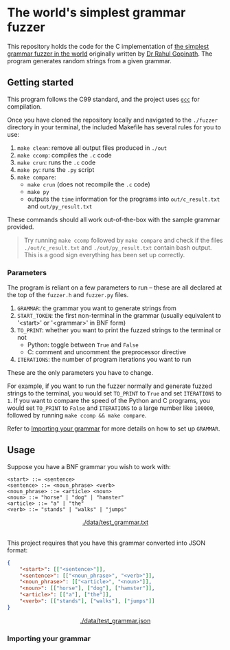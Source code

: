 # The world's simplest grammar fuzzer

This repository holds the code for the C implementation of [the simplest grammar fuzzer in the world](https://rahul.gopinath.org/post/2019/05/28/simplefuzzer-01/) originally written by [Dr Rahul Gopinath](https://www.sydney.edu.au/engineering/about/our-people/academic-staff/rahul-gopinath.html). The program generates random strings from a given grammar.

## Getting started

This program follows the C99 standard, and the project uses [`gcc`](https://gcc.gnu.org) for compilation. 

Once you have cloned the repository locally and navigated to the `./fuzzer` directory in your terminal, the included Makefile has several rules for you to use:

1. `make clean`: remove all output files produced in `./out` 
2. `make ccomp`: compiles the `.c` code
3. `make crun`: runs the `.c` code
4. `make py`: runs the `.py` script
5. `make compare`: 
    - `make crun` (does not recompile the `.c` code)
    - `make py` 
    - outputs the `time` information for the programs into `out/c_result.txt` and `out/py_result.txt`

These commands should all work out-of-the-box with the sample grammar provided. 

> Try running `make ccomp` followed by `make compare` and check if the files `./out/c_result.txt` and `./out/py_result.txt` contain bash output. This is a good sign everything has been set up correctly.

### Parameters

The program is reliant on a few parameters to run – these are all declared at the top of the `fuzzer.h` and `fuzzer.py` files.

1. `GRAMMAR`: the grammar you want to generate strings from 
2. `START_TOKEN`: the first non-terminal in the grammar (usually equivalent to '\<start\>' or '\<grammar\>' in BNF form)
2. `TO_PRINT`: whether you want to print the fuzzed strings to the terminal or not
    - Python: toggle between `True` and `False`
    - C: comment and uncomment the preprocessor directive
3. `ITERATIONS`: the number of program iterations you want to run

These are the only parameters you have to change.

For example, if you want to run the fuzzer normally and generate fuzzed strings to the terminal, you would set `TO_PRINT` to `True` and set `ITERATIONS` to `1`. If you want to compare the speed of the Python and C programs, you would set `TO_PRINT` to `False` and `ITERATIONS` to a large number like `100000`, followed by running `make ccomp && make compare`.

Refer to [Importing your grammar](#importing-your-grammar) for more details on how to set up `GRAMMAR`.

## Usage

Suppose you have a BNF grammar you wish to work with:

```
<start> ::= <sentence>
<sentence> ::= <noun_phrase> <verb>
<noun_phrase> ::= <article> <noun>
<noun> ::= "horse" | "dog" | "hamster"
<article> ::= "a" | "the"
<verb> ::= "stands" | "walks" | "jumps"
```
<div style="text-align: center"><a href="./data/test_grammar.txt">./data/test_grammar.txt</a></div><br>

This project requires that you have this grammar converted into JSON format:

```json
{
    "<start>": [["<sentence>"]],
    "<sentence>": [["<noun_phrase>", "<verb>"]],
    "<noun_phrase>": [["<article>", "<noun>"]],
    "<noun>": [["horse"], ["dog"], ["hamster"]],
    "<article>": [["a"], ["the"]],
    "<verb>": [["stands"], ["walks"], ["jumps"]]
}
```
<div style="text-align: center"><a href="./data/test_grammar.txt">./data/test_grammar.json</a></div>

### Importing your grammar

 



